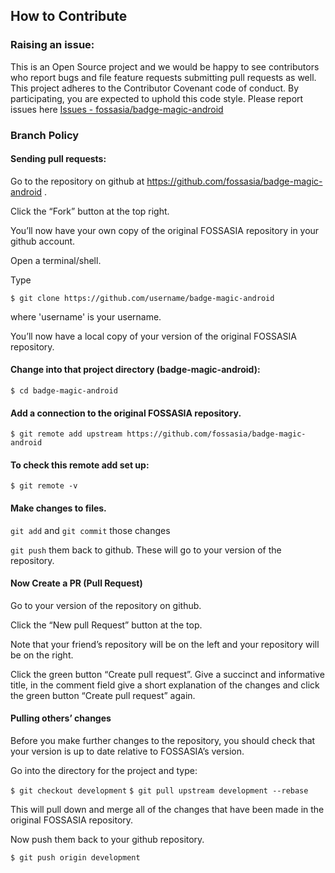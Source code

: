 ## How to Contribute

### Raising an issue:
 This is an Open Source project and we would be happy to see contributors who report bugs and file feature requests submitting pull requests as well.
 This project adheres to the Contributor Covenant code of conduct.
 By participating, you are expected to uphold this code style.
 Please report issues here [Issues - fossasia/badge-magic-android](https://github.com/fossasia/badge-magic-android/issues)

### Branch Policy

#### Sending pull requests:

Go to the repository on github at https://github.com/fossasia/badge-magic-android .

Click the “Fork” button at the top right.

You’ll now have your own copy of the original FOSSASIA repository in your github account.

Open a terminal/shell.

Type

`$ git clone https://github.com/username/badge-magic-android`

where 'username' is your username.

You’ll now have a local copy of your version of the original FOSSASIA repository.

#### Change into that project directory (badge-magic-android):

`$ cd badge-magic-android`

#### Add a connection to the original FOSSASIA repository.

`$ git remote add upstream https://github.com/fossasia/badge-magic-android`

#### To check this remote add set up:

`$ git remote -v`

#### Make changes to files.

`git add` and `git commit` those changes

`git push` them back to github. These will go to your version of the repository.


#### Now Create a PR (Pull Request)

Go to your version of the repository on github.

Click the “New pull Request” button at the top.

Note that your friend’s repository will be on the left and your repository will be on the right.

Click the green button “Create pull request”. Give a succinct and informative title, in the comment field give a short explanation of the changes and click the green button “Create pull request” again.

#### Pulling others’ changes
Before you make further changes to the repository, you should check that your version is up to date relative to FOSSASIA’s version.

Go into the directory for the project and type:

`$ git checkout development`
`$ git pull upstream development --rebase`

This will pull down and merge all of the changes that have been made in the original FOSSASIA repository.

Now push them back to your github repository.

`$ git push origin development`
